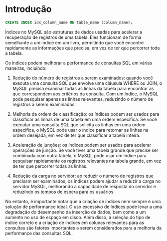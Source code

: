 # Introdução

```sql
CREATE INDEX idx_column_name ON table_name (column_name);
```

Índices no MySQL são estruturas de dados usadas para acelerar a recuperação de registros de uma tabela. Eles funcionam de forma semelhante a um índice em um livro, permitindo que você encontre rapidamente as informações que precisa, em vez de ter que percorrer toda a tabela.

Os índices podem melhorar a performance de consultas SQL em várias maneiras, incluindo:

1. Redução do número de registros a serem examinados: quando você executa uma consulta SQL que envolve uma cláusula WHERE ou JOIN, o MySQL precisa examinar todas as linhas da tabela para encontrar as que correspondem aos critérios da consulta. Com um índice, o MySQL pode pesquisar apenas as linhas relevantes, reduzindo o número de registros a serem examinados.

2. Melhoria da ordem de classificação: os índices podem ser usados para classificar as linhas de uma tabela em uma ordem específica. Se você executar uma consulta SQL que solicita as linhas em uma ordem específica, o MySQL pode usar o índice para retornar as linhas na ordem desejada, em vez de ter que classificar a tabela inteira.

3. Aceleração de junções: os índices podem ser usados para acelerar operações de junção. Se você tiver uma tabela grande que precise ser combinada com outra tabela, o MySQL pode usar um índice para pesquisar rapidamente os registros relevantes na tabela grande, em vez de ter que percorrer todas as linhas.

4. Redução da carga no servidor: ao reduzir o número de registros que precisam ser examinados, os índices podem ajudar a reduzir a carga no servidor MySQL, melhorando a capacidade de resposta do servidor e reduzindo os tempos de espera para os usuários.

No entanto, é importante notar que a criação de índices nem sempre é uma solução de performance ideal. O uso excessivo de índices pode levar a uma degradação do desempenho da inserção de dados, bem como a um aumento no uso de espaço em disco. Além disso, a seleção do tipo de índice correto e a criação de índices em colunas relevantes para as consultas são fatores importantes a serem considerados para a melhoria da performance das consultas SQL.